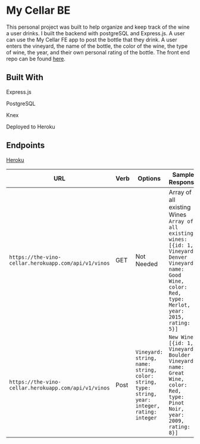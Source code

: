 # My Cellar BE

This personal project was built to help organize and keep track of the wine a user drinks. I built the backend with postgreSQL and Express.js. A user can use the My Cellar FE app to post the bottle that they drink. A user enters the vineyard, the name of the bottle, the color of the wine, the type of wine, the year, and their own personal rating of the bottle. The front end repo can be found [here](https://github.com/colbyallen012/my-cellar-fe).

## Built With

Express.js 

PostgreSQL

Knex

Deployed to Heroku

## Endpoints 

[Heroku](https://the-vino-cellar.herokuapp.com/)

URL|Verb|Options|Sample Response
---|---|---|---
`https://the-vino-cellar.herokuapp.com/api/v1/vinos` | GET | Not Needed | Array of all existing Wines `Array of all existing wines:[{id: 1, Vineyard: Denver Vineyard, name: Good Wine, color: Red, type: Merlot, year: 2015, rating: 5}]` 
`https://the-vino-cellar.herokuapp.com/api/v1/vinos	` | Post | `Vineyard: string, name: string, color: string, type: string, year: integer, rating: integer` | `New Wine:[{id: 1, Vineyard: Boulder Vineyard, name: Great Wine, color: Red, type: Pinot Noir, year: 2009, rating: 8}]`
